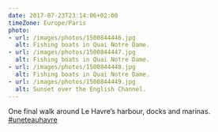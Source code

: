 ```yaml
---
date: 2017-07-23T23:14:06+02:00
timeZone: Europe/Paris
photo:
- url: /images/photos/1500844446.jpg
  alt: Fishing boats in Quai Notre Dame.
- url: /images/photos/1500844447.jpg
  alt: Fishing boats in Quai Notre Dame.
- url: /images/photos/1500844448.jpg
  alt: Fishing boats in Quai Notre Dame.
- url: /images/photos/1500844449.jpg
  alt: Sunset over the English Channel.
---
```

One final walk around Le Havre’s harbour, docks and marinas. [#uneteauhavre](https://twitter.com/hashtag/uneteauhavre)
